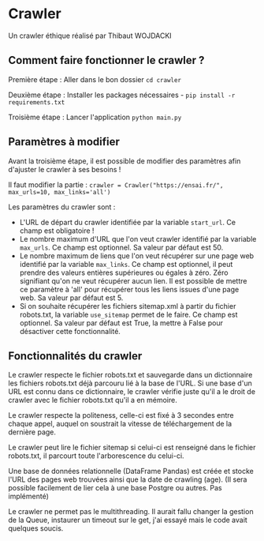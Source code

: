 # Crawler

Un crawler éthique réalisé par Thibaut WOJDACKI

## Comment faire fonctionner le crawler ?

Première étape : Aller dans le bon dossier `cd crawler`

Deuxième étape  : Installer les packages nécessaires - `pip install -r requirements.txt`

Troisième étape : Lancer l'application  `python main.py`

## Paramètres à modifier

Avant la troisième étape, il est possible de modifier des paramètres afin d'ajuster le crawler à ses besoins !

Il faut modifier la partie : `crawler = Crawler("https://ensai.fr/", max_urls=10, max_links='all')`

Les paramètres du crawler sont :

- L'URL de départ du crawler identifiée par la variable `start_url`. Ce champ est obligatoire !
- Le nombre maximum d'URL que l'on veut crawler identifié par la variable `max_urls`. Ce champ est optionnel. Sa valeur par défaut est 50.
- Le nombre maximum de liens que l'on veut récupérer sur une page web identifié par la variable `max_links`. Ce champ est optionnel, il peut prendre des valeurs entières supérieures ou égales à zéro. Zéro signifiant qu'on ne veut récupérer aucun lien. Il est possible de mettre ce paramètre à 'all' pour récupérer tous les liens issues d'une page web. Sa valeur par défaut est 5.
- Si on souhaite récupérer les fichiers sitemap.xml à partir du fichier robots.txt, la variable `use_sitemap` permet de le faire. Ce champ est optionnel. Sa valeur par défaut est True, la mettre à False pour désactiver cette fonctionnalité.

## Fonctionnalités du crawler

Le crawler respecte le fichier robots.txt et sauvegarde dans un dictionnaire les fichiers robots.txt déjà parcouru lié à la base de l'URL. Si une base d'un URL est connu dans ce dictionnaire, le crawler vérifie juste qu'il a le droit de crawler avec le fichier robots.txt qu'il a en mémoire.

Le crawler respecte la politeness, celle-ci est fixé à 3 secondes entre chaque appel, auquel on soustrait la vitesse de téléchargement de la dernière page.

Le crawler peut lire le fichier sitemap si celui-ci est renseigné dans le fichier robots.txt, il parcourt toute l'arborescence du celui-ci.

Une base de données relationnelle (DataFrame Pandas) est créée et stocke l'URL des pages web trouvées ainsi que la date de crawling (age). (Il sera possible facilement de lier cela à une base Postgre ou autres. Pas implémenté)

Le crawler ne permet pas le multithreading. Il aurait fallu changer la gestion de la Queue, instaurer un timeout sur le get, j'ai essayé mais le code avait quelques soucis.
